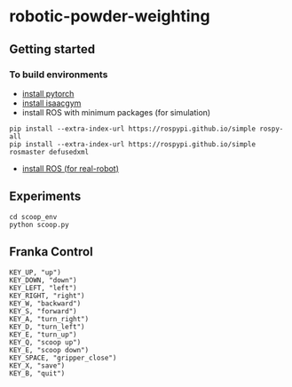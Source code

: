 # robotic-powder-weighting

## Getting started

### To build environments
- [install pytorch](https://pytorch.org/get-started/locally/)
- [install isaacgym](https://developer.nvidia.com/isaac-gym)
- install ROS with minimum packages (for simulation)
```
pip install --extra-index-url https://rospypi.github.io/simple rospy-all
pip install --extra-index-url https://rospypi.github.io/simple rosmaster defusedxml
```
- [install ROS (for real-robot)](http://wiki.ros.org/ROS/Installation)

## Experiments
```
cd scoop_env
python scoop.py
```

## Franka Control
```
KEY_UP, "up")
KEY_DOWN, "down")
KEY_LEFT, "left")
KEY_RIGHT, "right")
KEY_W, "backward")
KEY_S, "forward")
KEY_A, "turn_right")
KEY_D, "turn_left")
KEY_E, "turn_up")
KEY_Q, "scoop up")
KEY_E, "scoop down")
KEY_SPACE, "gripper_close")
KEY_X, "save")
KEY_B, "quit")
```

